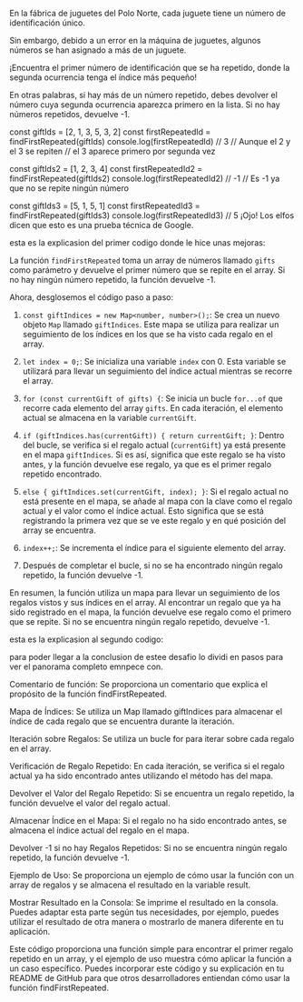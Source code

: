 En la fábrica de juguetes del Polo Norte, cada juguete tiene un número de identificación único.

Sin embargo, debido a un error en la máquina de juguetes, algunos números se han asignado a más de un juguete.

¡Encuentra el primer número de identificación que se ha repetido, donde la segunda ocurrencia tenga el índice más pequeño!

En otras palabras, si hay más de un número repetido, debes devolver el número cuya segunda ocurrencia aparezca primero en la lista. Si no hay números repetidos, devuelve -1.

const giftIds = [2, 1, 3, 5, 3, 2]
const firstRepeatedId = findFirstRepeated(giftIds)
console.log(firstRepeatedId) // 3
// Aunque el 2 y el 3 se repiten
// el 3 aparece primero por segunda vez

const giftIds2 = [1, 2, 3, 4]
const firstRepeatedId2 = findFirstRepeated(giftIds2)
console.log(firstRepeatedId2) // -1
// Es -1 ya que no se repite ningún número

const giftIds3 = [5, 1, 5, 1]
const firstRepeatedId3 = findFirstRepeated(giftIds3)
console.log(firstRepeatedId3) // 5
¡Ojo! Los elfos dicen que esto es una prueba técnica de Google.



esta es la explicasion del primer codigo donde le hice unas mejoras:

La función `findFirstRepeated` toma un array de números llamado `gifts` como parámetro y devuelve el primer número que se repite en el array. Si no hay ningún número repetido, la función devuelve -1.

Ahora, desglosemos el código paso a paso:

1. `const giftIndices = new Map<number, number>();`: Se crea un nuevo objeto `Map` llamado `giftIndices`. Este mapa se utiliza para realizar un seguimiento de los índices en los que se ha visto cada regalo en el array.

2. `let index = 0;`: Se inicializa una variable `index` con 0. Esta variable se utilizará para llevar un seguimiento del índice actual mientras se recorre el array.

3. `for (const currentGift of gifts) {`: Se inicia un bucle `for...of` que recorre cada elemento del array `gifts`. En cada iteración, el elemento actual se almacena en la variable `currentGift`.

4. `if (giftIndices.has(currentGift)) { return currentGift; }`: Dentro del bucle, se verifica si el regalo actual (`currentGift`) ya está presente en el mapa `giftIndices`. Si es así, significa que este regalo se ha visto antes, y la función devuelve ese regalo, ya que es el primer regalo repetido encontrado.

5. `else { giftIndices.set(currentGift, index); }`: Si el regalo actual no está presente en el mapa, se añade al mapa con la clave como el regalo actual y el valor como el índice actual. Esto significa que se está registrando la primera vez que se ve este regalo y en qué posición del array se encuentra.

6. `index++;`: Se incrementa el índice para el siguiente elemento del array.

7. Después de completar el bucle, si no se ha encontrado ningún regalo repetido, la función devuelve -1.

En resumen, la función utiliza un mapa para llevar un seguimiento de los regalos vistos y sus índices en el array. Al encontrar un regalo que ya ha sido registrado en el mapa, la función devuelve ese regalo como el primero que se repite. Si no se encuentra ningún regalo repetido, devuelve -1.


esta es la explicasion al segundo codigo:


para poder llegar a la conclusion de estee desafio lo dividi en pasos para ver el panorama completo emnpece con.

Comentario de función: Se proporciona un comentario que explica el propósito de la función findFirstRepeated.

Mapa de Índices: Se utiliza un Map llamado giftIndices para almacenar el índice de cada regalo que se encuentra durante la iteración.

Iteración sobre Regalos: Se utiliza un bucle for para iterar sobre cada regalo en el array.

Verificación de Regalo Repetido: En cada iteración, se verifica si el regalo actual ya ha sido encontrado antes utilizando el método has del mapa.

Devolver el Valor del Regalo Repetido: Si se encuentra un regalo repetido, la función devuelve el valor del regalo actual.

Almacenar Índice en el Mapa: Si el regalo no ha sido encontrado antes, se almacena el índice actual del regalo en el mapa.

Devolver -1 si no hay Regalos Repetidos: Si no se encuentra ningún regalo repetido, la función devuelve -1.

Ejemplo de Uso: Se proporciona un ejemplo de cómo usar la función con un array de regalos y se almacena el resultado en la variable result.

Mostrar Resultado en la Consola: Se imprime el resultado en la consola. Puedes adaptar esta parte según tus necesidades, por ejemplo, puedes utilizar el resultado de otra manera o mostrarlo de manera diferente en tu aplicación.

Este código proporciona una función simple para encontrar el primer regalo repetido en un array, y el ejemplo de uso muestra cómo aplicar la función a un caso específico. Puedes incorporar este código y su explicación en tu README de GitHub para que otros desarrolladores entiendan cómo usar la función findFirstRepeated.
